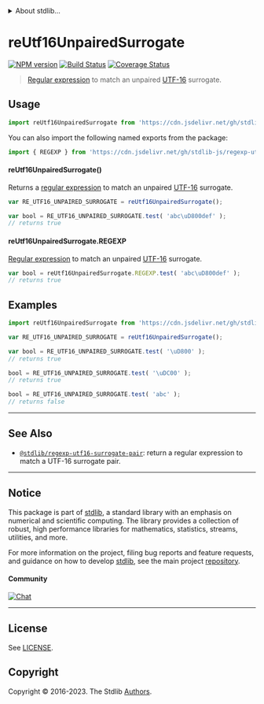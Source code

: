 <!--

@license Apache-2.0

Copyright (c) 2018 The Stdlib Authors.

Licensed under the Apache License, Version 2.0 (the "License");
you may not use this file except in compliance with the License.
You may obtain a copy of the License at

   http://www.apache.org/licenses/LICENSE-2.0

Unless required by applicable law or agreed to in writing, software
distributed under the License is distributed on an "AS IS" BASIS,
WITHOUT WARRANTIES OR CONDITIONS OF ANY KIND, either express or implied.
See the License for the specific language governing permissions and
limitations under the License.

-->


<details>
  <summary>
    About stdlib...
  </summary>
  <p>We believe in a future in which the web is a preferred environment for numerical computation. To help realize this future, we've built stdlib. stdlib is a standard library, with an emphasis on numerical and scientific computation, written in JavaScript (and C) for execution in browsers and in Node.js.</p>
  <p>The library is fully decomposable, being architected in such a way that you can swap out and mix and match APIs and functionality to cater to your exact preferences and use cases.</p>
  <p>When you use stdlib, you can be absolutely certain that you are using the most thorough, rigorous, well-written, studied, documented, tested, measured, and high-quality code out there.</p>
  <p>To join us in bringing numerical computing to the web, get started by checking us out on <a href="https://github.com/stdlib-js/stdlib">GitHub</a>, and please consider <a href="https://opencollective.com/stdlib">financially supporting stdlib</a>. We greatly appreciate your continued support!</p>
</details>

# reUtf16UnpairedSurrogate

[![NPM version][npm-image]][npm-url] [![Build Status][test-image]][test-url] [![Coverage Status][coverage-image]][coverage-url] <!-- [![dependencies][dependencies-image]][dependencies-url] -->

> [Regular expression][mdn-regexp] to match an unpaired [UTF-16][utf-16] surrogate.



<section class="usage">

## Usage

<!-- eslint-disable id-length -->

```javascript
import reUtf16UnpairedSurrogate from 'https://cdn.jsdelivr.net/gh/stdlib-js/regexp-utf16-unpaired-surrogate@deno/mod.js';
```

You can also import the following named exports from the package:

```javascript
import { REGEXP } from 'https://cdn.jsdelivr.net/gh/stdlib-js/regexp-utf16-unpaired-surrogate@deno/mod.js';
```

#### reUtf16UnpairedSurrogate()

Returns a [regular expression][mdn-regexp] to match an unpaired [UTF-16][utf-16] surrogate. 

<!-- eslint-disable id-length -->

```javascript
var RE_UTF16_UNPAIRED_SURROGATE = reUtf16UnpairedSurrogate();

var bool = RE_UTF16_UNPAIRED_SURROGATE.test( 'abc\uD800def' );
// returns true
```

#### reUtf16UnpairedSurrogate.REGEXP

[Regular expression][mdn-regexp] to match an unpaired [UTF-16][utf-16] surrogate. 

```javascript
var bool = reUtf16UnpairedSurrogate.REGEXP.test( 'abc\uD800def' );
// returns true
```

</section>

<!-- /.usage -->

<section class="examples">

## Examples

<!-- eslint-disable id-length -->

<!-- eslint no-undef: "error" -->

```javascript
import reUtf16UnpairedSurrogate from 'https://cdn.jsdelivr.net/gh/stdlib-js/regexp-utf16-unpaired-surrogate@deno/mod.js';

var RE_UTF16_UNPAIRED_SURROGATE = reUtf16UnpairedSurrogate();

var bool = RE_UTF16_UNPAIRED_SURROGATE.test( '\uD800' );
// returns true

bool = RE_UTF16_UNPAIRED_SURROGATE.test( '\uDC00' );
// returns true

bool = RE_UTF16_UNPAIRED_SURROGATE.test( 'abc' );
// returns false
```

</section>

<!-- /.examples -->

<!-- Section for related `stdlib` packages. Do not manually edit this section, as it is automatically populated. -->

<section class="related">

* * *

## See Also

-   <span class="package-name">[`@stdlib/regexp-utf16-surrogate-pair`][@stdlib/regexp/utf16-surrogate-pair]</span><span class="delimiter">: </span><span class="description">return a regular expression to match a UTF-16 surrogate pair.</span>

</section>

<!-- /.related -->

<!-- Section for all links. Make sure to keep an empty line after the `section` element and another before the `/section` close. -->


<section class="main-repo" >

* * *

## Notice

This package is part of [stdlib][stdlib], a standard library with an emphasis on numerical and scientific computing. The library provides a collection of robust, high performance libraries for mathematics, statistics, streams, utilities, and more.

For more information on the project, filing bug reports and feature requests, and guidance on how to develop [stdlib][stdlib], see the main project [repository][stdlib].

#### Community

[![Chat][chat-image]][chat-url]

---

## License

See [LICENSE][stdlib-license].


## Copyright

Copyright &copy; 2016-2023. The Stdlib [Authors][stdlib-authors].

</section>

<!-- /.stdlib -->

<!-- Section for all links. Make sure to keep an empty line after the `section` element and another before the `/section` close. -->

<section class="links">

[npm-image]: http://img.shields.io/npm/v/@stdlib/regexp-utf16-unpaired-surrogate.svg
[npm-url]: https://npmjs.org/package/@stdlib/regexp-utf16-unpaired-surrogate

[test-image]: https://github.com/stdlib-js/regexp-utf16-unpaired-surrogate/actions/workflows/test.yml/badge.svg?branch=main
[test-url]: https://github.com/stdlib-js/regexp-utf16-unpaired-surrogate/actions/workflows/test.yml?query=branch:main

[coverage-image]: https://img.shields.io/codecov/c/github/stdlib-js/regexp-utf16-unpaired-surrogate/main.svg
[coverage-url]: https://codecov.io/github/stdlib-js/regexp-utf16-unpaired-surrogate?branch=main

<!--

[dependencies-image]: https://img.shields.io/david/stdlib-js/regexp-utf16-unpaired-surrogate.svg
[dependencies-url]: https://david-dm.org/stdlib-js/regexp-utf16-unpaired-surrogate/main

-->

[chat-image]: https://img.shields.io/gitter/room/stdlib-js/stdlib.svg
[chat-url]: https://app.gitter.im/#/room/#stdlib-js_stdlib:gitter.im

[stdlib]: https://github.com/stdlib-js/stdlib

[stdlib-authors]: https://github.com/stdlib-js/stdlib/graphs/contributors

[umd]: https://github.com/umdjs/umd
[es-module]: https://developer.mozilla.org/en-US/docs/Web/JavaScript/Guide/Modules

[deno-url]: https://github.com/stdlib-js/regexp-utf16-unpaired-surrogate/tree/deno
[umd-url]: https://github.com/stdlib-js/regexp-utf16-unpaired-surrogate/tree/umd
[esm-url]: https://github.com/stdlib-js/regexp-utf16-unpaired-surrogate/tree/esm
[branches-url]: https://github.com/stdlib-js/regexp-utf16-unpaired-surrogate/blob/main/branches.md

[stdlib-license]: https://raw.githubusercontent.com/stdlib-js/regexp-utf16-unpaired-surrogate/main/LICENSE

[mdn-regexp]: https://developer.mozilla.org/en-US/docs/Web/JavaScript/Guide/Regular_Expressions

[utf-16]: https://en.wikipedia.org/wiki/UTF-16

<!-- <related-links> -->

[@stdlib/regexp/utf16-surrogate-pair]: https://github.com/stdlib-js/regexp-utf16-surrogate-pair/tree/deno

<!-- </related-links> -->

</section>

<!-- /.links -->
